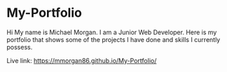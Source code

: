 # My-Portfolio

Hi My name is Michael Morgan. I am a Junior Web Developer. 
Here is my portfolio that shows some of the projects I have done
and skills I currently possess. 

Live link: https://mmorgan86.github.io/My-Portfolio/
